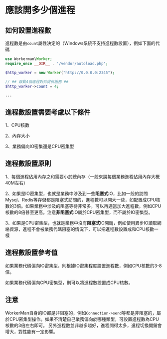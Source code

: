 # 應該開多少個進程

## 如何設置進程數
進程數是由```count```屬性決定的（Windows系統不支持進程數設置），例如下面的代碼
```php
use Workerman\Worker;
require_once __DIR__ . '/vendor/autoload.php';

$http_worker = new Worker("http://0.0.0.0:2345");

// ## 啟動4個進程對外提供服務 ##
$http_worker->count = 4;

...

```

## 進程數設置需要考慮以下條件
1、CPU核數

2、內存大小

3、業務偏向IO密集還是CPU密集型

## 進程數設置原則

1、每個進程佔用內存之和需要小於總內存（一般來說每個業務進程佔用內存大概40M左右）

2、如果是IO密集型，也就是業務中涉及到一些**阻塞式**IO，比如一般的訪問Mysql、Redis等存儲都是阻塞式訪問的，進程數可以開大一些，如配置成CPU核數的3倍。如果業務中涉及的阻塞等待非常多，可以再適當加大進程數，例如CPU核數的8倍甚至更高。注意**非阻塞式**IO屬於CPU密集型，而不屬於IO密集型。

3、如果是CPU密集型，也就是業務中沒有**阻塞式**IO開銷，例如使用異步IO讀取網絡資源，進程不會被業務代碼阻塞的情況下，可以把進程數設置成和CPU核數一樣

## 進程數設置參考值
如果業務代碼偏向IO密集型，則根據IO密集程度設置進程數，例如CPU核數的3-8倍。

如果業務代碼偏向CPU密集型，則可以將進程數設置成CPU核數。

## 注意
WorkerMan自身的IO都是非阻塞的，例如```Connection->send```等都是非阻塞的，屬於CPU密集型操作。如果不清楚自己業務偏向於哪種類型，可設置進程數為CPU核數的3倍左右即可。
另外進程數並非越多越好，進程開得太多，進程切換開銷會增大，對性能有一定影響。
